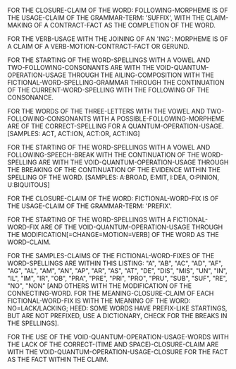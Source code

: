 FOR THE CLOSURE-CLAIM OF THE WORD: FOLLOWING-MORPHEME IS OF THE USAGE-CLAIM OF THE GRAMMAR-TERM: 'SUFFIX', WITH THE CLAIM-MAKING OF A CONTRACT-FACT AS THE COMPLETION OF THE WORD.

FOR THE VERB-USAGE WITH THE JOINING OF AN 'ING': MORPHEME IS OF A CLAIM OF A VERB-MOTION-CONTRACT-FACT OR GERUND.

FOR THE STARTING OF THE WORD-SPELLINGS WITH A VOWEL AND TWO-FOLLOWING-CONSONANTS ARE WITH THE VOID-QUANTUM-OPERATION-USAGE THROUGH THE AILING-COMPOSITION WITH THE FICTIONAL-WORD-SPELLING-GRAMMAR THROUGH THE CONTINUATION OF THE CURRENT-WORD-SPELLING WITH THE FOLLOWING OF THE CONSONANCE.

FOR THE WORDS OF THE THREE-LETTERS WITH THE VOWEL AND TWO-FOLLOWING-CONSONANTS WITH A POSSIBLE-FOLLOWING-MORPHEME ARE OF THE CORRECT-SPELLING FOR A QUANTUM-OPERATION-USAGE.
[SAMPLES: ACT, ACT:ION, ACT:OR, ACT:ING]

FOR THE STARTING OF THE WORD-SPELLINGS WITH A VOWEL AND FOLLOWING-SPEECH-BREAK WITH THE CONTINUATION OF THE WORD-SPELLING ARE WITH THE VOID-QUANTUM-OPERATION-USAGE THROUGH THE BREAKING OF THE CONTINUATION OF THE EVIDENCE WITHIN THE SPELLING OF THE WORD.
[SAMPLES: A:BROAD, E:MIT, I:DEA, O:PINION, U:BIQUITOUS]

FOR THE CLOSURE-CLAIM OF THE WORD: FICTIONAL-WORD-FIX IS OF THE USAGE-CLAIM OF THE GRAMMAR-TERM: 'PREFIX'.

FOR THE STARTING OF THE WORD-SPELLINGS WITH A FICTIONAL-WORD-FIX ARE OF THE VOID-QUANTUM-OPERATION-USAGE THROUGH THE MODIFICATION[=CHANGE=MOTION=VERB] OF THE WORD AS THE WORD-CLAIM.

FOR THE SAMPLES-CLAIMS OF THE FICTIONAL-WORD-FIXES OF THE WORD-SPELLINGS ARE WITHIN THIS LISTING: "A", "AB", "AC", "AD", "AF", "AG", "AL", "AM", "AN", "AP", "AR", "AS", "AT", "DE", "DIS", "MIS", "UN", "IN", "IL", "IM", "IR", "OB", "PRA", "PRE", "PRI", "PRO", "PRU", "SUB", "SUF", "RE", "NO", "NON" [AND OTHERS WITH THE MODIFICATION OF THE CONNECTING-WORD. FOR THE MEANING-CLOSURE-CLAIM OF EACH FICTIONAL-WORD-FIX IS WITH THE MEANING OF THE WORD: NO=LACK/LACKING; HEED: SOME WORDS HAVE PREFIX-LIKE STARTINGS, BUT ARE NOT PREFIXED, USE A DICTIONARY, CHECK FOR THE BREAKS IN THE SPELLINGS].

FOR THE USE OF THE VOID-QUANTUM-OPERATION-USAGE-WORDS WITH THE LACK OF THE CORRECT-(TIME AND SPACE)-CLOSURE-CLAIM ARE WITH THE VOID-QUANTUM-OPERATION-USAGE-CLOSURE FOR THE FACT AS THE FACT WITHIN THE CLAIM.
